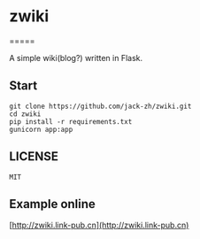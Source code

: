 # zwiki
=====

A simple wiki(blog?) written in Flask.

## Start

    git clone https://github.com/jack-zh/zwiki.git
    cd zwiki
    pip install -r requirements.txt
    gunicorn app:app

## LICENSE

    MIT

## Example online

[http://zwiki.link-pub.cn](http://zwiki.link-pub.cn)
